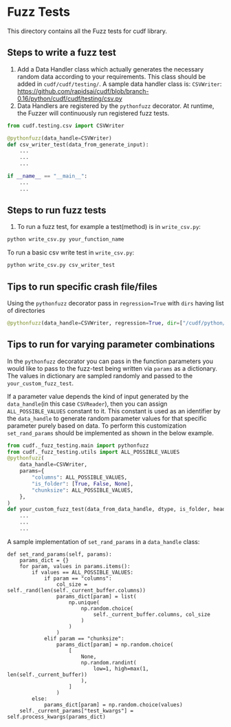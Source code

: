 # Fuzz Tests

This directory contains all the Fuzz tests for cudf library.


## Steps to write a fuzz test

1. Add a Data Handler class which actually generates the necessary random data according to your requirements. This class should be added in `cudf/cudf/testing/`. A sample data handler class is: `CSVWriter`: https://github.com/rapidsai/cudf/blob/branch-0.16/python/cudf/cudf/testing/csv.py
2. Data Handlers are registered by the `pythonfuzz` decorator. At runtime, the Fuzzer will continuously run registered fuzz tests.
  
```python
from cudf.testing.csv import CSVWriter

@pythonfuzz(data_handle=CSVWriter)
def csv_writer_test(data_from_generate_input):
    ...
    ...
    ...

if __name__ == "__main__":
    ...
    ...

```
## Steps to run fuzz tests

1. To run a fuzz test, for example a test(method) is in `write_csv.py`:

```bash
python write_csv.py your_function_name
```

To run a basic csv write test in `write_csv.py`:
```bash
python write_csv.py csv_writer_test
```

## Tips to run specific crash file/files

Using the `pythonfuzz` decorator pass in `regression=True` with `dirs` having list of directories 
```python
@pythonfuzz(data_handle=CSVWriter, regression=True, dir=["/cudf/python/cudf/cudf/_fuzz_testing"])
```


## Tips to run for varying parameter combinations

In the `pythonfuzz` decorator you can pass in the function parameters you would like to pass to the
fuzz-test being written via `params` as a dictionary. The values in dictionary are sampled randomly
and passed to the `your_custom_fuzz_test`.

If a parameter value depends the kind of input generated by the `data_handle`(in this case `CSVReader`),
then you can assign `ALL_POSSIBLE_VALUES` constant to it. This constant is used as an identifier by the
`data_handle` to generate random parameter values for that specific parameter purely based on data.
To perform this customization `set_rand_params` should be implemented as shown in the below example. 
```python
from cudf._fuzz_testing.main import pythonfuzz
from cudf._fuzz_testing.utils import ALL_POSSIBLE_VALUES
@pythonfuzz(
    data_handle=CSVWriter,
    params={
        "columns": ALL_POSSIBLE_VALUES,
        "is_folder": [True, False, None],
        "chunksize": ALL_POSSIBLE_VALUES,
    },
)
def your_custom_fuzz_test(data_from_data_handle, dtype, is_folder, header):
    ...
    ...
    ...
```

A sample implementation of `set_rand_params` in a `data_handle` class:
```
def set_rand_params(self, params):
    params_dict = {}
    for param, values in params.items():
        if values == ALL_POSSIBLE_VALUES:
            if param == "columns":
                col_size = self._rand(len(self._current_buffer.columns))
                params_dict[param] = list(
                    np.unique(
                        np.random.choice(
                            self._current_buffer.columns, col_size
                        )
                    )
                )
            elif param == "chunksize":
                params_dict[param] = np.random.choice(
                    [
                        None,
                        np.random.randint(
                            low=1, high=max(1, len(self._current_buffer))
                        ),
                    ]
                )
        else:
            params_dict[param] = np.random.choice(values)
    self._current_params["test_kwargs"] = self.process_kwargs(params_dict)
```
